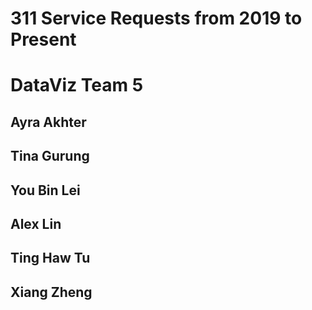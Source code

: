 # 311 Service Requests from 2019 to Present
 # DataViz Team 5 

 
 Ayra Akhter 
  --------------
 Tina Gurung  
  --------------
 You Bin Lei
  --------------
 Alex Lin  
  --------------
 Ting Haw Tu  
  --------------
 Xiang Zheng      
  --------------
